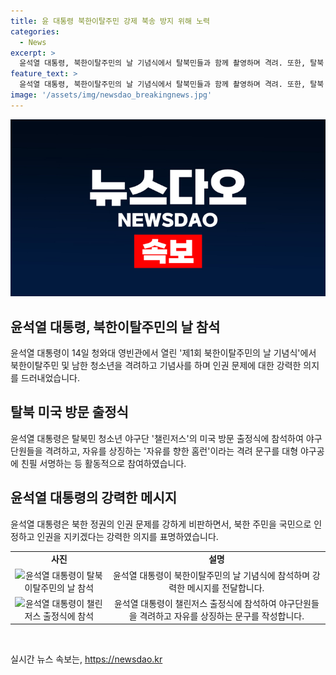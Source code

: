 ```yaml
---
title: 윤 대통령 북한이탈주민 강제 북송 방지 위해 노력
categories:
  - News
excerpt: >
  윤석열 대통령, 북한이탈주민의 날 기념식에서 탈북민들과 함께 촬영하며 격려. 또한, 탈북 청소년 야구단 챌린저스 출정식에 참석하여 야구단원들을 격려하고 자유를 향한 홈런이라는 격려 문구를 서명. 북한 정권의 인권 문제를 비판하고, 탈북민 청소년 야구단이 미국을 방문하기 때문에 뉴스1에게 큰 주목을 받을 것으로 보인다.
feature_text: >
  윤석열 대통령, 북한이탈주민의 날 기념식에서 탈북민들과 함께 촬영하며 격려. 또한, 탈북 청소년 야구단 챌린저스 출정식에 참석하여 야구단원들을 격려하고 자유를 향한 홈런이라는 격려 문구를 서명. 북한 정권의 인권 문제를 비판하고, 탈북민 청소년 야구단이 미국을 방문하기 때문에 뉴스1에게 큰 주목을 받을 것으로 보인다.
image: '/assets/img/newsdao_breakingnews.jpg'
---
```


<p><img src="/assets/img/newsdao_breakingnews.jpg" alt="ontimetimes 속보" /></p>

<h2 data-ke-size="size26">윤석열 대통령, 북한이탈주민의 날 참석</h2>

<p data-ke-size="size16">윤석열 대통령이 14일 청와대 영빈관에서 열린 '제1회 북한이탈주민의 날 기념식'에서 북한이탈주민 및 남한 청소년을 격려하고 기념사를 하며 인권 문제에 대한 강력한 의지를 드러내었습니다.</p>

<h2 data-ke-size="size26">탈북 미국 방문 출정식</h2>

<p data-ke-size="size16">윤석열 대통령은 탈북민 청소년 야구단 '챌린저스'의 미국 방문 출정식에 참석하여 야구단원들을 격려하고, 자유를 상징하는 '자유를 향한 홈런'이라는 격려 문구를 대형 야구공에 친필 서명하는 등 활동적으로 참여하였습니다.</p>

<h2 data-ke-size="size26">윤석열 대통령의 강력한 메시지</h2>

<p data-ke-size="size16">윤석열 대통령은 북한 정권의 인권 문제를 강하게 비판하면서, 북한 주민을 국민으로 인정하고 인권을 지키겠다는 강력한 의지를 표명하였습니다.</p>

<table>
  <tr>
    <td style="text-align: center; height: 17px;"><b>사진</b></td>
    <td style="text-align: center; height: 17px;"><b>설명</b></td>
  </tr>
  <tr>
    <td style="text-align: center; height: 17px;"><img src="image1.jpg" alt="윤석열 대통령이 탈북이탈주민의 날 참석" width="250" height="200"></td>
    <td style="text-align: center; height: 17px;">윤석열 대통령이 북한이탈주민의 날 기념식에 참석하며 강력한 메시지를 전달합니다.</td>
  </tr>
  <tr>
    <td style="text-align: center; height: 17px;"><img src="image2.jpg" alt="윤석열 대통령이 챌린저스 출정식에 참석" width="250" height="200"></td>
    <td style="text-align: center; height: 17px;">윤석열 대통령이 챌린저스 출정식에 참석하여 야구단원들을 격려하고 자유를 상징하는 문구를 작성합니다.</td>
  </tr>
</table>

<p data-ke-size="size16">&nbsp;</p>
실시간 뉴스 속보는, <a href="https://newsdao.kr" rel="dofollow">https://newsdao.kr</a>


